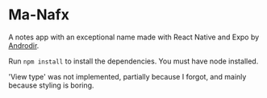 # Ma-Nafx
A notes app with an exceptional name made with React Native and Expo by [Androdir](https://github.com/Androdir).

Run `npm install` to install the dependencies. You must have node installed.

'View type' was not implemented, partially because I forgot, and mainly because styling is boring.
